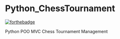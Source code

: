 # Python_ChessTournament
[![forthebadge](https://forthebadge.com/images/badges/made-with-python.svg)](https://forthebadge.com)

Python POO MVC Chess Tournament Management

